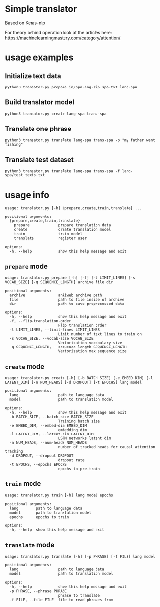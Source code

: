 # Simple translator
Based on Keras-nlp

For theory behind operation look at the articles here: https://machinelearningmastery.com/category/attention/

# usage examples

## Initialize text data
`python3 transator.py prepare in/spa-eng.zip spa.txt lang-spa`

## Build translator model
`python3 transator.py create lang-spa trans-spa`

## Translate one phrase
`python3 transator.py translate lang-spa trans-spa -p "my father went fishing"`

## Translate test dataset
`python3 transator.py translate lang-spa trans-spa -f lang-spa/test_texts.txt`

# usage info
```
usage: translator.py [-h] {prepare,create,train,translate} ...

positional arguments:
  {prepare,create,train,translate}
    prepare             prepare translation data
    create              create translation model
    train               train model
    translate           register user

options:
  -h, --help            show this help message and exit

```
## `prepare` mode
```
usage: translator.py prepare [-h] [-f] [-l LIMIT_LINES] [-s VOCAB_SIZE] [-q SEQUENCE_LENGTH] archive file dir

positional arguments:
  archive               ankiweb archive path
  file                  path to file inside of archive
  dir                   path to save preprocessed data

options:
  -h, --help            show this help message and exit
  -f, --flip-translation-order
                        Flip translation order
  -l LIMIT_LINES, --limit-lines LIMIT_LINES
                        Limit number of text lines to train on
  -s VOCAB_SIZE, --vocab-size VOCAB_SIZE
                        Vectorization vocabulary size
  -q SEQUENCE_LENGTH, --sequence-length SEQUENCE_LENGTH
                        Vectorization max sequence size

```
## `create` mode
```
usage: translator.py create [-h] [-b BATCH_SIZE] [-e EMBED_DIM] [-l LATENT_DIM] [-n NUM_HEADS] [-d DROPOUT] [-t EPOCHS] lang model

positional arguments:
  lang                  path to language data
  model                 path to translation model

options:
  -h, --help            show this help message and exit
  -b BATCH_SIZE, --batch-size BATCH_SIZE
                        Training batch size
  -e EMBED_DIM, --embed-dim EMBED_DIM
                        embedding dim
  -l LATENT_DIM, --latent-dim LATENT_DIM
                        LSTM networks latent dim
  -n NUM_HEADS, --num-heads NUM_HEADS
                        number of tracked heads for causal attention tracking
  -d DROPOUT, --dropout DROPOUT
                        dropout rate
  -t EPOCHS, --epochs EPOCHS
                        epochs to pre-train

```
## `train` mode
```
usage: translator.py train [-h] lang model epochs

positional arguments:
  lang        path to language data
  model       path to translation model
  epochs      epochs to train

options:
  -h, --help  show this help message and exit

```
## `translate` mode
```
usage: translator.py translate [-h] [-p PHRASE] [-f FILE] lang model

positional arguments:
  lang                  path to language data
  model                 path to translation model

options:
  -h, --help            show this help message and exit
  -p PHRASE, --phrase PHRASE
                        phrase to translate
  -f FILE, --file FILE  file to read phrases from

```